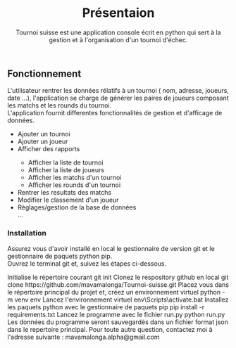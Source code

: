 <header>
<h1>Présentaion</h1>
<p>Tournoi suisse est une application console écrit en python qui sert à la gestion et à l'organisation d'un tournoi d'échec.</p>
</header>

<body>
<section>
<h2>Fonctionnement</h2>

<p>L'utilisateur rentrer les données rélatifs à un tournoi ( nom, adresse, joueurs, date ...), l'application se charge de générer les paires de joueurs composant les matchs et les rounds du tournoi. <br>L'application fournit differentes fonctionnalités de gestion et d'afficage de données.
</p>
<article>
	<ul>
		<li>Ajouter un tournoi</li>
		<li>Ajouter un joueur</li> 
		<li>Afficher des rapports</li>
		<ul>
			<li>Afficher la liste de tournoi</li>
			<li>Afficher la liste de joueurs</li>
			<li>Afficher les matchs d'un tournoi</li>
			<li>Afficher les rounds d'un tournoi</li>
		</ul>
		<li>Rentrer les resultats des matchs</li>
		<li>Modifier le classement d'un joueur</li>
		<li>Règlages/gestion de la base de données</li>
		...
	</ul>
</article>
</section>
<section>
<h3>Installation</h3>
<p>
Assurez vous d'avoir installé en local le gestionnaire de version git et le gestionnaire de paquets python pip. <br>Ouvrez le terminal git et, suivez les étapes ci-dessous.<br>
</p>
<article>
Initialise le répertoire courant
git init
Clonez le respository github en local
git clone https://github.com/mavamalonga/Tournoi-suisse.git
Placez vous dans le répertoire principal du projet et, créez un environnement virtuel
python -m venv env
Lancez l'environnement virtuel
env\Scripts\activate.bat
Installez les paquets python avec le gestionnaire de paquets pip
pip install -r requirements.txt
Lancez le programme avec le fichier run.py
python run.py
Les données du programme seront sauvegardés dans un  fichier format json dans le repertoire principal.
Pour toute autre question, contactez moi à l'adresse suivante : mavamalonga.alpha@gmail.com
</article>
</section>
</body>
